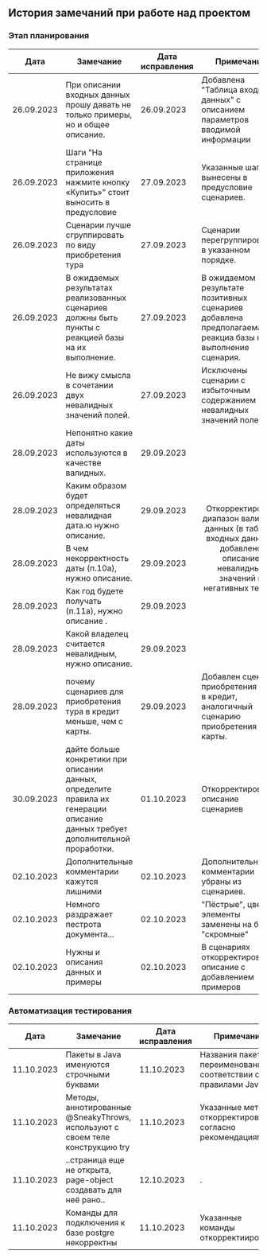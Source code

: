 
## История замечаний при работе над проектом

### Этап планирования

<table>
<thead>
<tr>
<th>Дата</th>
<th>Замечание</th>
<th>Дата исправления</th>
<th>Примечание</th>
</tr>
</thead>

<tbody>

<tr>
<td>26.09.2023</td>
<td>При описании входных данных прошу давать не только примеры, но и общее описание.</td>
<td>26.09.2023</td>
<td>Добавлена "Таблица входных данных" с описанием параметров вводимой информации</td>
</tr>

<tr>
<td>26.09.2023</td>
<td>Шаги "На странице приложения нажмите кнопку «Купить»" стоит выносить в предусловие</td>
<td>27.09.2023</td>
<td>Указанные шаги вынесены в предусловие сценариев.</td>
</tr>

<tr>
<td>26.09.2023</td>
<td>Сценарии лучше сгруппировать по виду приобретения тура</td>
<td>27.09.2023</td>
<td>Сценарии перегруппированы в указанном порядке.</td>
</tr>

<tr>
<td>26.09.2023</td>
<td>В ожидаемых результатах реализованных сценариев должны быть пункты с реакцией базы на их выполнение.</td>
<td>27.09.2023</td>
<td>В ожидаемом результате позитивных сценариев добавлена предполагаемая реакциа базы на выполнение сценария.</td>
</tr>

<tr>
<td>26.09.2023</td>
<td>Не вижу смысла в сочетании двух невалидных значений полей.</td>
<td>27.09.2023</td>
<td>Исключены сценарии с избыточным содержанием невалидных значений полей.</td>
</tr>

<tr>
<td>28.09.2023</td>
<td>Непонятно какие даты используются в качестве валидных.</td>
<td>29.09.2023</td>
<td rowspan=5 align="center">Откорректирован диапазон валидных данных (в таблице входных данных), добавлено описание невалидных значений в негативных тестах.</td>
</tr>

<tr>
<td>28.09.2023</td>
<td>Каким образом будет определяться невалидная дата.ю нужно описание.</td>
<td>29.09.2023</td>
</tr>

<tr>
<td>28.09.2023</td>
<td>В чем некорректность даты (п.10а), нужно описание.</td>
<td>29.09.2023</td>
</tr>

<tr>
<td>28.09.2023</td>
<td>Как год будете получать (п.11а), нужно описание .</td>
<td>29.09.2023</td>
</tr>

<tr>
<td>28.09.2023</td>
<td>Какой владелец считается невалидным, нужно описание.</td>
<td>29.09.2023</td>
</tr>

<tr>
<td>28.09.2023</td>
<td>почему сценариев для приобретения тура в кредит меньше, чем с карты.</td>
<td>29.09.2023</td>
<td>Добавлен сценарий приобретения тура в кредит, аналогичный сценарию приобретения с карты.</td>
</tr>

<tr>
<td>30.09.2023</td>
<td>дайте больше конкретики при описании данных, определите правила их генерации
описание данных требует дополнительной проработки.</td>
<td>01.10.2023</td>
<td>Откорректированно описание сценариев </td>
</tr>

<tr>
<td>02.10.2023</td>
<td>Дополнительные комментарии кажутся лишними</td>
<td>02.10.2023</td>
<td>Дополнительные комментарии убраны из сценариев. </td>
</tr>

<tr>
<td>02.10.2023</td>
<td>Немного раздражает пестрота документа...</td>
<td>02.10.2023</td>
<td>"Пёстрые", цветные элементы заменены на более "скромные" </td>
</tr>

<tr>
<td>02.10.2023</td>
<td>Нужны и описания данных и примеры</td>
<td>02.10.2023</td>
  
<td>В сценариях откорректировано описание с добавлением примеров</td>
</tr>

</tbody>
</table>

### Автоматизация тестирования

<table>
<thead>
<tr>
<th>Дата</th>
<th>Замечание</th>
<th>Дата исправления</th>
<th>Примечание</th>
</tr>
</thead>

<tbody>

<tr>
<td>11.10.2023</td>
<td>Пакеты в Java именуются строчными буквами</td>
<td>11.10.2023</td>
<td>Названия пакетов переименованы в соответствии с правилами Java</td>
</tr>

<tr>
<td>11.10.2023</td>
<td>Методы, аннотированные @SneakyThrows, используют с своем теле конструкцию try</td>
<td>11.10.2023</td>
<td>Указанные методы откорректированы согласно рекомендациям</td>
</tr>

<tr>
<td>11.10.2023</td>
<td>..страница еще не открыта, page-object создавать для неё рано..</td>
<td>12.10.2023</td>
<td>. </td>
</tr>

<tr>
<td>11.10.2023</td>
<td>Команды для подключения к базе postgre некорректны</td>
<td>11.10.2023</td>
<td>Указанные команды откорректиированы</td>
</tr>

</tbody>
</table>

